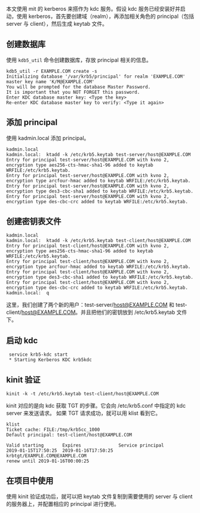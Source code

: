 本文使用 mit 的 kerberos 来搭作为 kdc 服务。假设 kdc 服务已经安装好并启动，使用 kerberos，首先要创建域（realm），再添加相关角色的 principal（包括 server 与 client），然后生成 keytab 文件。

## 创建数据库
使用 `kdb5_util` 命令创建数据库，存放 principal 相关的信息。
```
kdb5_util -r EXAMPLE.COM create -s
Initializing database '/var/krb5/principal' for realm 'EXAMPLE.COM'
master key name 'K/M@EXAMPLE.COM'
You will be prompted for the database Master Password.
It is important that you NOT FORGET this password.
Enter KDC database master key: <Type the key>
Re-enter KDC database master key to verify: <Type it again>
```

## 添加 principal
使用 kadmin.local 添加 principal。
```
kadmin.local
kadmin.local:  ktadd -k /etc/krb5.keytab test-server/host@EXAMPLE.COM
Entry for principal test-server/host@EXAMPLE.COM with kvno 2, encryption type aes256-cts-hmac-sha1-96 added to keytab WRFILE:/etc/krb5.keytab.
Entry for principal test-server/host@EXAMPLE.COM with kvno 2, encryption type arcfour-hmac added to keytab WRFILE:/etc/krb5.keytab.
Entry for principal test-server/host@EXAMPLE.COM with kvno 2, encryption type des3-cbc-sha1 added to keytab WRFILE:/etc/krb5.keytab.
Entry for principal test-server/host@EXAMPLE.COM with kvno 2, encryption type des-cbc-crc added to keytab WRFILE:/etc/krb5.keytab.
```

## 创建密钥表文件
```
kadmin.local
kadmin.local:  ktadd -k /etc/krb5.keytab test-client/host@EXAMPLE.COM
Entry for principal test-client/host@EXAMPLE.COM with kvno 2, encryption type aes256-cts-hmac-sha1-96 added to keytab WRFILE:/etc/krb5.keytab.
Entry for principal test-client/host@EXAMPLE.COM with kvno 2, encryption type arcfour-hmac added to keytab WRFILE:/etc/krb5.keytab.
Entry for principal test-client/host@EXAMPLE.COM with kvno 2, encryption type des3-cbc-sha1 added to keytab WRFILE:/etc/krb5.keytab.
Entry for principal test-client/host@EXAMPLE.COM with kvno 2, encryption type des-cbc-crc added to keytab WRFILE:/etc/krb5.keytab.
kadmin.local:  q
```

这里，我们创建了两个新的用户：test-server/host@EXAMPLE.COM 和 test-client/host@EXAMPLE.COM。并且把他们的密钥放到 /etc/krb5.keytab 文件下。

## 启动 kdc
```
 service krb5-kdc start
 * Starting Kerberos KDC krb5kdc       
```

## kinit 验证
```
kinit -k -t /etc/krb5.keytab test-client/host@EXAMPLE.COM
```
kinit 对应的是向 kdc 获取 TGT 的步骤。它会向 /etc/krb5.conf 中指定的 kdc server 来发送请求。
如果 TGT 请求成功，就可以用 klist 看到它。

```
klist
Ticket cache: FILE:/tmp/krb5cc_1000
Default principal: test-client/host@EXAMPLE.COM

Valid starting       Expires              Service principal
2019-01-15T17:50:25  2019-01-16T17:50:25  krbtgt/EXAMPLE.COM@EXAMPLE.COM
renew until 2019-01-16T00:00:25
```

## 在项目中使用
使用 kinit 验证成功后，就可以把 keytab 文件复制到需要使用的 server 与 client 的服务器上，并配置相应的 principal 进行使用。

